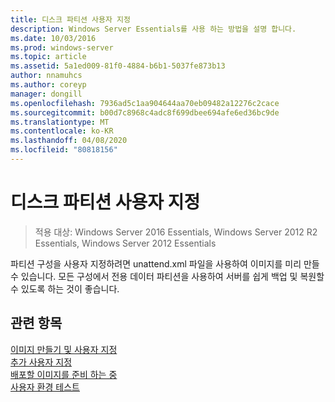 ```yaml
---
title: 디스크 파티션 사용자 지정
description: Windows Server Essentials를 사용 하는 방법을 설명 합니다.
ms.date: 10/03/2016
ms.prod: windows-server
ms.topic: article
ms.assetid: 5a1ed009-81f0-4884-b6b1-5037fe873b13
author: nnamuhcs
ms.author: coreyp
manager: dongill
ms.openlocfilehash: 7936ad5c1aa904644aa70eb09482a12276c2cace
ms.sourcegitcommit: b00d7c8968c4adc8f699dbee694afe6ed36bc9de
ms.translationtype: MT
ms.contentlocale: ko-KR
ms.lasthandoff: 04/08/2020
ms.locfileid: "80818156"
---
```

# <a name="customize-disk-partitions"></a>디스크 파티션 사용자 지정

>적용 대상: Windows Server 2016 Essentials, Windows Server 2012 R2 Essentials, Windows Server 2012 Essentials

파티션 구성을 사용자 지정하려면 unattend.xml 파일을 사용하여 이미지를 미리 만들 수 있습니다. 모든 구성에서 전용 데이터 파티션을 사용하여 서버를 쉽게 백업 및 복원할 수 있도록 하는 것이 좋습니다.  
  
## <a name="see-also"></a>관련 항목  
 [이미지  만들기 및 사용자 지정](Creating-and-Customizing-the-Image.md)  
 [추가 사용자 지정](Additional-Customizations.md)   
 [배포할 이미지를 준비 하는 중](Preparing-the-Image-for-Deployment.md)   
 [사용자 환경 테스트](Testing-the-Customer-Experience.md)